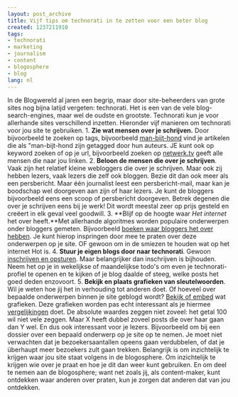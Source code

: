 ```yaml
---
layout: post_archive
title: Vijf tips om technorati in te zetten voor een beter blog
created: 1237211910
tags:
- technorati
- marketing
- journalism
- content
- blogosphere
- blog
lang: nl
---
```

In de Blogwereld al jaren een begrip, maar door  site-beheerders van grote sites nog bijna latijd vergeten: technorati. Het is een van de vele blog-search-engines, maar wel de oudste en grootste. Technorati kun je voor allerhande sites verschillend inzetten. Hieronder vijf manieren om technorati voor jou site te gebruiken. <!--break-->1. **Zie wat mensen over je schrijven.** Door bijvoorbeeld te zoeken op tags, bijvoorbeeld [man-bijt-hond](http://technorati.com/tag/man-bijt-hond) vind je artikelen die als "man-bijt-hond zijn getagged door hun auteurs. JE kunt ook op keyword zoeken of op je url, bijvoorbeeld zoeken op [netwerk.tv](http://netwerk.tv) geeft alle mensen die naar jou linken. 
2. **Beloon de mensen die over je schrijven**. Vaak zijn het relatief kleine webloggers die over je schrijven. Maar ook zij hebben lezers, vaak lezers die zelf ook bloggen. Bezie dit dan ook meer als een persbericht. Maar één journalist leest een persbericht-mail, maar kan je boodschap wel doorgeven aan zijn of haar lezers. Je kunt de bloggers bijvoorbeeld eens een scoop of persbericht doorgeven. Betrek degenen die over je schrijven eens bij je werk! Dit wordt meestal zeer op prijs gesteld en creëert in elk geval veel goodwill. 
3. **Blijf op de hoogte waar _Het internet_ het over heeft.**Met allerhande algoritmes worden populaire onderwerpen onder bloggers gemeten. Bijvoorbeeld [boeken waar bloggers het over hebben](http://technorati.com/pop/books/). Je kunt hierop inspringen door mee te praten over deze onderwerpen op je site. OF gewoon om in de smiezen te houden wat op het internet Hot is. 
4. **Stuur je eigen blogs door naar technorati**. Gewoon [inschrijven en opsturen](http://technorati.com/account/signup). Maar belangrijker dan inschrijven is bijhouden. Neem het op je in wekelijkse of maandelijkse todo's om even je technorati-profiel te openen en te kijken of je blog daalde of steeg, welke posts het goed deden enzovoort. 
5. **Bekijk en plaats grafieken van sleutelwoorden**. Wil je weten hoe jij het in verhouding tot anderen doet. Of hoeveel over bepaalde onderwerpen binnen je site geblogd wordt? [Bekijk of embed](http://technorati.com/chart/groenlinks) wat grafieken. Deze grafieken worden pas echt interessant als je hiermee [vergelijkingen](http://technorati.com/chart/PVDA?compare=PVDA&compare1=GroenLinks&compare2=CDA&chartdays=90) doet. De absolute waardes zeggen niet zoveel: het getal 100 wil niet vele zeggen. Maar X heeft dubbel zoveel posts die over haar gaan dan Y wel. En dus ook interessant voor je lezers. Bijvoorbeeld om bij een dossier over een bepaald onderwerp op je site op te nemen.
Je moet niet verwachten dat je bezoekersaantallen opeens gaan verdubbelen, of dat je überhaupt meer bezoekers zult gaan trekken. Belangrijk is om inzichtelijk te krijgen waar jou site staat volgens in de blogosphere. Om inzichtelijk te krijgen wie over je praat en hoe je dit dan weer kunt gebruiken. En om deel te nemen aan de blogosphere; want net zoals jij, als content-maker, kunt ontdekken waar anderen over praten, kun je zorgen dat anderen dat van jou ontdekken. 
